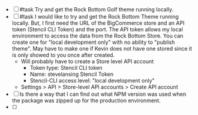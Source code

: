 - [ ] #task Try and get the Rock Bottom Golf theme running locally.
- [ ] #task I would like to try and get the Rock Bottom Theme running locally. But, I first need the URL of the BigCommerce store and an API token (Stencil CLI Token) and the port. The API token allows my local environment to access the data from the Rock Bottom Store. You can create one for "local development only" with no ability to "publish theme". May have to make one if Kevin does not have one stored since it is only showed to you once after created.
	- Will probably have to create a Store level API account
		- Token type: Stencil CLI token
		- Name: stevelansing Stencil Token
		- Stencil-CLI access level: "local development only"
	- Settings > API > Store-level API accounts > Create API account
- [ ] Is there a way that I can find out what NPM version was used when the package was zipped up for the production environment.
- [ ] 